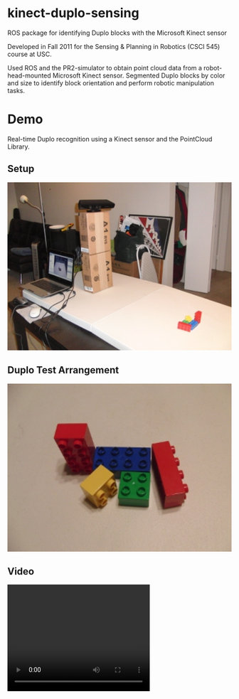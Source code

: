 kinect-duplo-sensing
====================

ROS package for identifying Duplo blocks with the Microsoft Kinect sensor

Developed in Fall 2011 for the Sensing & Planning in Robotics (CSCI 545) course at USC.

Used ROS and the PR2-simulator to obtain point cloud data from a robot-head-mounted Microsoft Kinect sensor.  Segmented Duplo blocks by color and size to identify block orientation and perform robotic manipulation tasks.


# Demo
Real-time Duplo recognition using a Kinect sensor and the PointCloud Library.

## Setup
<img src="images/demo_setup.jpg" width="800">

## Duplo Test Arrangement
<img src="images/demo_duplos.jpg" width="800">

## Video
<video width="320" height="240" controls>
	<source src="images/duplo_kinect_demo.mpeg" type="video/mpeg">
</video>

